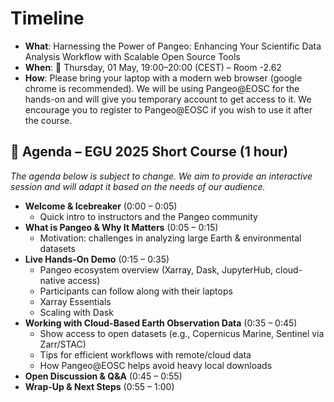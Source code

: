 # Timeline

- **What**:  Harnessing the Power of Pangeo: Enhancing Your Scientific Data Analysis Workflow with Scalable Open Source Tools
- **When**: 📍 Thursday, 01 May, 19:00–20:00 (CEST) – Room -2.62
- **How**: Please bring your laptop with a modern web browser (google chrome is recommended). We will be using Pangeo@EOSC for the hands-on and will give you temporary account to get access to it. We encourage you to register to Pangeo@EOSC if you wish to use it after the course.


## 🧭 Agenda – EGU 2025 Short Course (1 hour)

*The agenda below is subject to change. We aim to provide an interactive session and will adapt it based on the needs of our audience.*

- **Welcome & Icebreaker** (0:00 – 0:05)
    * Quick intro to instructors and the Pangeo community
- **What is Pangeo & Why It Matters** (0:05 – 0:15) 
    * Motivation: challenges in analyzing large Earth & environmental datasets
- **Live Hands-On Demo** (0:15 – 0:35)
    * Pangeo ecosystem overview (Xarray, Dask, JupyterHub, cloud-native access)
    * Participants can follow along with their laptops
    * Xarray Essentials
    * Scaling with Dask
- **Working with Cloud-Based Earth Observation Data** (0:35 – 0:45)
    * Show access to open datasets (e.g., Copernicus Marine, Sentinel via Zarr/STAC)
    * Tips for efficient workflows with remote/cloud data
    * How Pangeo@EOSC helps avoid heavy local downloads
- **Open Discussion & Q&A** (0:45 – 0:55)
- **Wrap-Up & Next Steps** (0:55 – 1:00)
